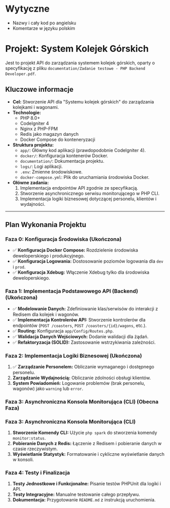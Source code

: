 # Wytyczne
* Nazwy i cały kod po angielsku
* Komentarze w języku polskim

# Projekt: System Kolejek Górskich

Jest to projekt API do zarządzania systemem kolejek górskich, oparty o specyfikację z pliku `documentation/Zadanie testowe - PHP Backend Developer.pdf`.

## Kluczowe informacje

*   **Cel:** Stworzenie API dla "Systemu kolejek górskich" do zarządzania kolejkami i wagonami.
*   **Technologie:**
    *   PHP 8.0+
    *   CodeIgniter 4
    *   Nginx z PHP-FPM
    *   Redis jako magazyn danych
    *   Docker Compose do konteneryzacji
*   **Struktura projektu:**
    *   `app/`: Główny kod aplikacji (prawdopodobnie CodeIgniter 4).
    *   `docker/`: Konfiguracja kontenerów Docker.
    *   `documentation/`: Dokumentacja projektu.
    *   `logs/`: Logi aplikacji.
    *   `.env`: Zmienne środowiskowe.
    *   `docker-compose.yml`: Plik do uruchamiania środowiska Docker.
*   **Główne zadania:**
    1.  Implementacja endpointów API zgodnie ze specyfikacją.
    2.  Stworzenie asynchronicznego serwisu monitorującego w PHP CLI.
    3.  Implementacja logiki biznesowej dotyczącej personelu, klientów i wydajności.

---

## Plan Wykonania Projektu

### Faza 0: Konfiguracja Środowiska (Ukończona)
- ✅ **Konfiguracja Docker Compose:** Rozdzielenie środowiska deweloperskiego i produkcyjnego.
- ✅ **Konfiguracja Logowania:** Dostosowanie poziomów logowania dla `dev` i `prod`.
- ✅ **Konfiguracja Xdebug:** Włączenie Xdebug tylko dla środowiska deweloperskiego.

### Faza 1: Implementacja Podstawowego API (Backend) (Ukończona)
- ✅ **Modelowanie Danych:** Zdefiniowanie klas/serwisów do interakcji z Redisem dla kolejek i wagonów.
- ✅ **Implementacja Kontrolerów API:** Stworzenie kontrolerów dla endpointów (`POST /coasters`, `POST /coasters/{id}/wagons`, etc.).
- ✅ **Routing:** Konfiguracja `app/Config/Routes.php`.
- ✅ **Walidacja Danych Wejściowych:** Dodanie walidacji dla żądań.
- ✅ **Refaktoryzacja (SOLID):** Zastosowanie wstrzykiwania zależności.

### Faza 2: Implementacja Logiki Biznesowej (Ukończona)
1.  ✅ **Zarządzanie Personelem:** Obliczanie wymaganego i dostępnego personelu.
2.  **Zarządzanie Wydajnością:** Obliczanie zdolności obsługi klientów.
3.  **System Powiadomień:** Logowanie problemów (brak personelu, wagonów) jako `warning` lub `error`.

### Faza 3: Asynchroniczna Konsola Monitorująca (CLI) (Obecna Faza)

### Faza 3: Asynchroniczna Konsola Monitorująca (CLI)
1.  **Stworzenie Komendy CLI:** Użycie `php spark` do stworzenia komendy `monitor:status`.
2.  **Pobieranie Danych z Redis:** Łączenie z Redisem i pobieranie danych w czasie rzeczywistym.
3.  **Wyświetlanie Statystyk:** Formatowanie i cykliczne wyświetlanie danych w konsoli.

### Faza 4: Testy i Finalizacja
1.  **Testy Jednostkowe i Funkcjonalne:** Pisanie testów PHPUnit dla logiki i API.
2.  **Testy Integracyjne:** Manualne testowanie całego przepływu.
3.  **Dokumentacja:** Przygotowanie `README.md` z instrukcją uruchomienia.